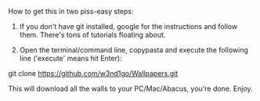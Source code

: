 How to get this in two piss-easy steps:

1. If you don't have git installed, google for the instructions and follow them. There's tons of tutorials floating about.

2. Open the terminal/command line, copypasta and execute the following line ('execute' means hit Enter):

git clone https://github.com/w3nd1go/Wallpapers.git

This will download all the walls to your PC/Mac/Abacus, you're done.
Enjoy.
